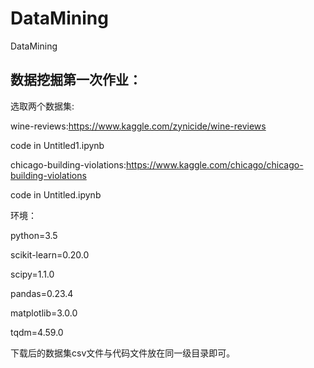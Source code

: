 # DataMining
DataMining

## 数据挖掘第一次作业：

选取两个数据集:

wine-reviews:<https://www.kaggle.com/zynicide/wine-reviews>

code in Untitled1.ipynb

chicago-building-violations:<https://www.kaggle.com/chicago/chicago-building-violations>

code in Untitled.ipynb

环境：

python=3.5

scikit-learn=0.20.0

scipy=1.1.0

pandas=0.23.4

matplotlib=3.0.0

tqdm=4.59.0

下载后的数据集csv文件与代码文件放在同一级目录即可。
